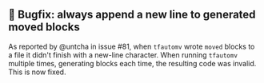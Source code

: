 ## 🐛 Bugfix: always append a new line to generated moved blocks

As reported by @untcha in issue #81, when `tfautomv` wrote `moved` blocks to a file it didn't finish with a new-line character. When running `tfautomv` multiple times, generating blocks each time, the resulting code was invalid. This is now fixed.